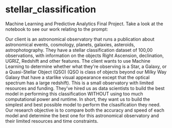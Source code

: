 # stellar_classification

Machine Learning and Predictive Analytics Final Project. Take a look at the notebook to see our work relating to the prompt:

Our client is an astronomical observatory that runs a publication about astronomical events, cosmology, planets, galaxies, asteroids, astrophotography. They have a stellar classification dataset of 100,00 observations, with information on the objects Right Ascension, declination, UGRIZ, Redshift and other features. The client wants to use Machine Learning to determine whether what they're observing is a Star, a Galaxy, or a Quasi-Stellar Object (QSO) (QSO is class of objects beyond our Milky Way Galaxy that have a starlike visual appearance except that the optical spectrum has a large redshift). This is a small observatory with limited resources and funding. They've hired us as data scientists to build the best model in performing this classification WITHOUT using too much computational power and runtime. In short, they want us to build the simplest and best possible model to perform the clsasification they need. Our research objective is to compare both the accuracy and speed of each model and determine the best one for this astronomical observatory and their limited resources and time constraints.
